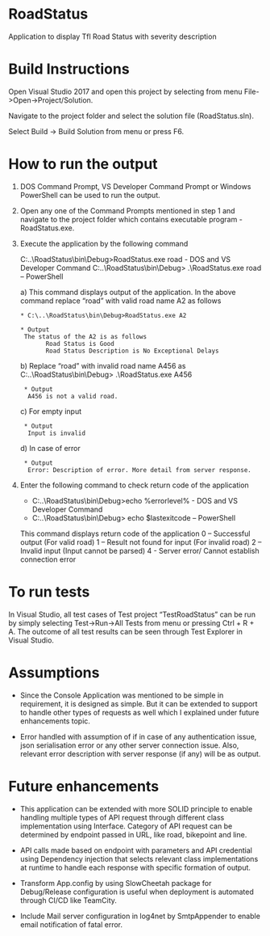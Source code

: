 # RoadStatus
Application to display Tfl Road Status with severity description


# Build Instructions
Open Visual Studio 2017 and open this project by selecting from menu File->Open->Project/Solution. 

Navigate to the project folder and select the solution file (RoadStatus.sln). 

Select Build -> Build Solution from menu or press F6.


# How to run the output
1)	DOS Command Prompt, VS Developer Command Prompt or Windows PowerShell can be used to run the output.
2)	Open any one of the Command Prompts mentioned in step 1 and navigate to the project folder which contains executable program - RoadStatus.exe.
3)	Execute the application by the following command

    C:\..\RoadStatus\bin\Debug>RoadStatus.exe road - DOS and VS Developer Command
    C:\..\RoadStatus\bin\Debug> .\RoadStatus.exe road – PowerShell

     a)	This command displays output of the application. In the above command replace “road” with valid road name A2 as                          follows 
     
        * C:\..\RoadStatus\bin\Debug>RoadStatus.exe A2 
        
        * Output         
         The status of the A2 is as follows
        	   Road Status is Good
        	   Road Status Description is No Exceptional Delays

     b)	Replace “road” with invalid road name A456 as C:\..\RoadStatus\bin\Debug> .\RoadStatus.exe A456
         
         * Output          
          A456 is not a valid road.

     c)	For empty input
         
         * Output          
          Input is invalid

     d)	In case of error
     
         * Output          
          Error: Description of error. More detail from server response.

 4)	Enter the following command to check return code of the application
      
      * C:\..\RoadStatus\bin\Debug>echo %errorlevel% - DOS and VS Developer Command
      * C:\..\RoadStatus\bin\Debug> echo $lastexitcode – PowerShell

      This command displays return code of the application
      0 – Successful output (For valid road)
      1 – Result not found for input (For invalid road)
      2 – Invalid input (Input cannot be parsed)
      4 - Server error/ Cannot establish connection error 


# To run tests
In Visual Studio, all test cases of Test project “TestRoadStatus” can be run by simply selecting Test->Run->All Tests 
from menu or pressing Ctrl + R + A. The outcome of all test results can be seen through Test Explorer in Visual Studio.


# Assumptions
* Since the Console Application was mentioned to be simple in requirement, it is designed as simple. But it can be extended to support to handle other types of requests as well which I explained under future enhancements topic. 

* Error handled with assumption of if in case of any authentication issue, json serialisation error or any other server connection issue. Also, relevant error description with server response (if any) will be as output. 


# Future enhancements
* This application can be extended with more SOLID principle to enable handling multiple types of API request through different class implementation using Interface. Category of API request can be determined by endpoint passed in URL, like road, bikepoint and line.

* API calls made based on endpoint with parameters and API credential using Dependency injection that selects relevant class implementations at runtime to handle each response with specific formation of output.

* Transform App.config by using SlowCheetah package for Debug/Release configuration is useful when deployment is automated through CI/CD like TeamCity.

* Include Mail server configuration in log4net by SmtpAppender to enable email notification of fatal error.
